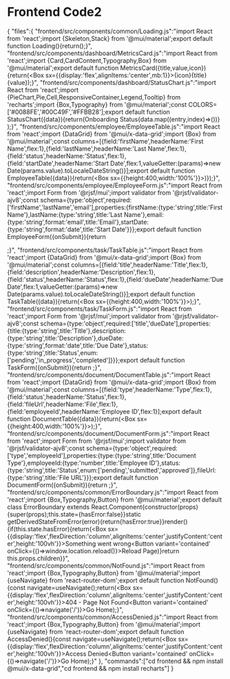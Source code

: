 # Frontend Code2

{
"files":{
"frontend/src/components/common/Loading.js":"import React from 'react';import {Skeleton,Stack} from '@mui/material';export default function Loading(){return(<Stack spacing={1} sx={{p:2}}><Skeleton variant='text' height={40}/><Skeleton variant='rectangular' height={60}/><Skeleton variant='rectangular' height={400}/></Stack>);}",
"frontend/src/components/dashboard/MetricsCard.js":"import React from 'react';import {Card,CardContent,Typography,Box} from '@mui/material';export default function MetricsCard({title,value,icon}){return(<Card sx={{minWidth:200,m:1}}><CardContent><Box sx={{display:'flex',alignItems:'center',mb:1}}>{icon}<Typography variant='h6' sx={{ml:1}}>{title}</Typography></Box><Typography variant='h4'>{value}</Typography></CardContent></Card>);}",
"frontend/src/components/dashboard/StatusChart.js":"import React from 'react';import {PieChart,Pie,Cell,ResponsiveContainer,Legend,Tooltip} from 'recharts';import {Box,Typography} from '@mui/material';const COLORS=['#0088FE','#00C49F','#FFBB28'];export default function StatusChart({data}){return(<Box sx={{height:300,p:2}}><Typography variant='h6' gutterBottom>Onboarding Status</Typography><ResponsiveContainer><PieChart><Pie data={data} dataKey='value' nameKey='name' cx='50%' cy='50%' outerRadius={80}>{data.map((entry,index)=>(<Cell key={entry.name} fill={COLORS[index%COLORS.length]}/>))}</Pie><Tooltip/><Legend/></PieChart></ResponsiveContainer></Box>);}",
"frontend/src/components/employee/EmployeeTable.js":"import React from 'react';import {DataGrid} from '@mui/x-data-grid';import {Box} from '@mui/material';const columns=[{field:'firstName',headerName:'First Name',flex:1},{field:'lastName',headerName:'Last Name',flex:1},{field:'status',headerName:'Status',flex:1},{field:'startDate',headerName:'Start Date',flex:1,valueGetter:(params)=>new Date(params.value).toLocaleDateString()}];export default function EmployeeTable({data}){return(<Box sx={{height:400,width:'100%'}}><DataGrid rows={data} columns={columns} pageSize={5} rowsPerPageOptions={[5]} checkboxSelection disableSelectionOnClick/>)}</Box>);}",
"frontend/src/components/employee/EmployeeForm.js":"import React from 'react';import Form from '@rjsf/mui';import validator from '@rjsf/validator-ajv8';const schema={type:'object',required:['firstName','lastName','email'],properties:{firstName:{type:'string',title:'First Name'},lastName:{type:'string',title:'Last Name'},email:{type:'string',format:'email',title:'Email'},startDate:{type:'string',format:'date',title:'Start Date'}}};export default function EmployeeForm({onSubmit}){return <Form schema={schema} validator={validator} onSubmit={onSubmit}/>;}",
"frontend/src/components/task/TaskTable.js":"import React from 'react';import {DataGrid} from '@mui/x-data-grid';import {Box} from '@mui/material';const columns=[{field:'title',headerName:'Title',flex:1},{field:'description',headerName:'Description',flex:1},{field:'status',headerName:'Status',flex:1},{field:'dueDate',headerName:'Due Date',flex:1,valueGetter:(params)=>new Date(params.value).toLocaleDateString()}];export default function TaskTable({data}){return(<Box sx={{height:400,width:'100%'}}><DataGrid rows={data} columns={columns} pageSize={5} rowsPerPageOptions={[5]} checkboxSelection disableSelectionOnClick/></Box>);}",
"frontend/src/components/task/TaskForm.js":"import React from 'react';import Form from '@rjsf/mui';import validator from '@rjsf/validator-ajv8';const schema={type:'object',required:['title','dueDate'],properties:{title:{type:'string',title:'Title'},description:{type:'string',title:'Description'},dueDate:{type:'string',format:'date',title:'Due Date'},status:{type:'string',title:'Status',enum:['pending','in_progress','completed']}}};export default function TaskForm({onSubmit}){return <Form schema={schema} validator={validator} onSubmit={onSubmit}/>;}",
"frontend/src/components/document/DocumentTable.js":"import React from 'react';import {DataGrid} from '@mui/x-data-grid';import {Box} from '@mui/material';const columns=[{field:'type',headerName:'Type',flex:1},{field:'status',headerName:'Status',flex:1},{field:'fileUrl',headerName:'File',flex:1},{field:'employeeId',headerName:'Employee ID',flex:1}];export default function DocumentTable({data}){return(<Box sx={{height:400,width:'100%'}}><DataGrid rows={data} columns={columns} pageSize={5} rowsPerPageOptions={[5]} checkboxSelection disableSelectionOnClick/></Box>);}",
"frontend/src/components/document/DocumentForm.js":"import React from 'react';import Form from '@rjsf/mui';import validator from '@rjsf/validator-ajv8';const schema={type:'object',required:['type','employeeId'],properties:{type:{type:'string',title:'Document Type'},employeeId:{type:'number',title:'Employee ID'},status:{type:'string',title:'Status',enum:['pending','submitted','approved']},fileUrl:{type:'string',title:'File URL'}}};export default function DocumentForm({onSubmit}){return <Form schema={schema} validator={validator} onSubmit={onSubmit}/>;}",
"frontend/src/components/common/ErrorBoundary.js":"import React from 'react';import {Box,Typography,Button} from '@mui/material';export default class ErrorBoundary extends React.Component{constructor(props){super(props);this.state={hasError:false}}static getDerivedStateFromError(error){return{hasError:true}}render(){if(this.state.hasError){return(<Box sx={{display:'flex',flexDirection:'column',alignItems:'center',justifyContent:'center',height:'100vh'}}><Typography variant='h4'>Something went wrong</Typography><Button variant='contained' onClick={()=>window.location.reload()}>Reload Page</Button></Box>)}return this.props.children}}",
"frontend/src/components/common/NotFound.js":"import React from 'react';import {Box,Typography,Button} from '@mui/material';import {useNavigate} from 'react-router-dom';export default function NotFound(){const navigate=useNavigate();return(<Box sx={{display:'flex',flexDirection:'column',alignItems:'center',justifyContent:'center',height:'100vh'}}><Typography variant='h4'>404 - Page Not Found</Typography><Button variant='contained' onClick={()=>navigate('/')}>Go Home</Button></Box>);}",
"frontend/src/components/common/AccessDenied.js":"import React from 'react';import {Box,Typography,Button} from '@mui/material';import {useNavigate} from 'react-router-dom';export default function AccessDenied(){const navigate=useNavigate();return(<Box sx={{display:'flex',flexDirection:'column',alignItems:'center',justifyContent:'center',height:'100vh'}}><Typography variant='h4'>Access Denied</Typography><Button variant='contained' onClick={()=>navigate('/')}>Go Home</Button></Box>);}"
},
"commands":["cd frontend && npm install @mui/x-data-grid","cd frontend && npm install recharts"]
}